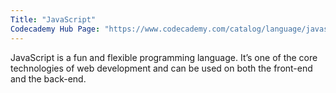 ```yaml
---
Title: "JavaScript"
Codecademy Hub Page: "https://www.codecademy.com/catalog/language/javascript" 
---
```


JavaScript is a fun and flexible programming language. It’s one of the core technologies of web development and can be used on both the front-end and the back-end.
